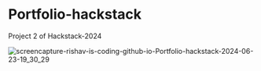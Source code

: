 # Portfolio-hackstack
Project 2 of Hackstack-2024

![screencapture-rishav-is-coding-github-io-Portfolio-hackstack-2024-06-23-19_30_29](https://github.com/Rishav-is-coding/Portfolio-hackstack/assets/138382043/60f946f5-13dd-407f-9993-0ce032314f46)
